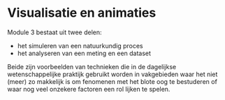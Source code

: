 # Visualisatie en animaties

Module 3 bestaat uit twee delen:

- het simuleren van een natuurkundig proces 
- het analyseren van een meting en een dataset

Beide zijn voorbeelden van technieken die in de dagelijkse wetenschappelijke praktijk gebruikt worden in vakgebieden waar het niet (meer) zo makkelijk is om fenomenen met het blote oog te bestuderen of waar nog veel onzekere factoren een rol lijken te spelen.
